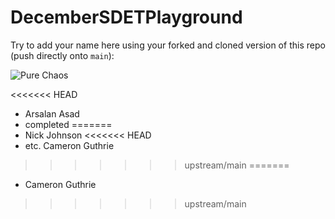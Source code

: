# DecemberSDETPlayground

Try to add your name here using your forked and cloned version of this repo (push directly onto `main`):

![Pure Chaos](https://imgur.com/TxHp9NU.png)

<<<<<<< HEAD
- Arsalan Asad
- completed
=======
- Nick Johnson
<<<<<<< HEAD
- etc.
Cameron Guthrie
>>>>>>> upstream/main
=======
- Cameron Guthrie
>>>>>>> upstream/main
